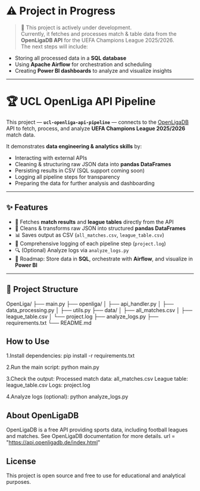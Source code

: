 # ⚠️ Project in Progress

> 🚧 This project is actively under development.  
> Currently, it fetches and processes match & table data from the **OpenLigaDB API** for the UEFA Champions League 2025/2026.  
> The next steps will include:

- Storing all processed data in a **SQL database**
- Using **Apache Airflow** for orchestration and scheduling
- Creating **Power BI dashboards** to analyze and visualize insights

---

# 🏆 UCL OpenLiga API Pipeline

This project — **`ucl-openliga-api-pipeline`** — connects to the [OpenLigaDB](https://api.openligadb.de/index.html) API to fetch, process, and analyze **UEFA Champions League 2025/2026** match data.

It demonstrates **data engineering & analytics skills** by:

- Interacting with external APIs
- Cleaning & structuring raw JSON data into **pandas DataFrames**
- Persisting results in CSV (SQL support coming soon)
- Logging all pipeline steps for transparency
- Preparing the data for further analysis and dashboarding

---

## ✨ Features

- 📡 Fetches **match results** and **league tables** directly from the API
- 🧹 Cleans & transforms raw JSON into structured **pandas DataFrames**
- 📊 Saves output as CSV (`all_matches.csv`, `league_table.csv`)
- 📝 Comprehensive logging of each pipeline step (`project.log`)
- 🔍 (Optional) Analyze logs via `analyze_logs.py`
- 🚀 Roadmap: Store data in **SQL**, orchestrate with **Airflow**, and visualize in **Power BI**

---

## 📂 Project Structure

OpenLiga/
├── main.py
├── openliga/
│ ├── api_handler.py
│ ├── data_processing.py
│ ├── utils.py
├── data/
│ ├── all_matches.csv
│ ├── league_table.csv
│ └── project.log
├── analyze_logs.py
├── requirements.txt
└── README.md

## How to Use

1.Install dependencies:
pip install -r requirements.txt

2.Run the main script:
python main.py

3.Check the output:
Processed match data: all_matches.csv
League table: league_table.csv
Logs: project.log

4.Analyze logs (optional):
python analyze_logs.py

## About OpenLigaDB

OpenLigaDB is a free API providing sports data, including football leagues and matches.
See OpenLigaDB documentation for more details.
url = "https://api.openligadb.de/index.html"

## License

This project is open source and free to use for educational and analytical purposes.

